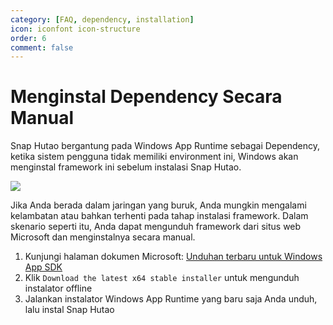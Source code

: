 ```yaml
---
category: [FAQ, dependency, installation]
icon: iconfont icon-structure
order: 6
comment: false
---
```


# Menginstal Dependency Secara Manual

Snap Hutao bergantung pada Windows App Runtime sebagai Dependency, ketika sistem pengguna tidak memiliki environment ini, Windows akan menginstal framework ini sebelum instalasi Snap Hutao.

![](https://img.alicdn.com/imgextra/i3/1797064093/O1CN01RJFPnY1g6dye2b8Uy_!!1797064093.png_.webp)

Jika Anda berada dalam jaringan yang buruk, Anda mungkin mengalami kelambatan atau bahkan terhenti pada tahap instalasi framework. Dalam skenario seperti itu, Anda dapat mengunduh framework dari situs web Microsoft dan menginstalnya secara manual.

1. Kunjungi halaman dokumen Microsoft: [Unduhan terbaru untuk Windows App SDK](https://learn.microsoft.com/en-us/windows/apps/windows-app-sdk/downloads)
2. Klik `Download the latest x64 stable installer` untuk mengunduh instalator offline
3. Jalankan instalator Windows App Runtime yang baru saja Anda unduh, lalu instal Snap Hutao
